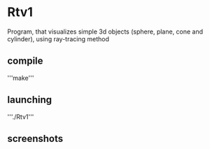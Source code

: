 # Rtv1
Program, that visualizes simple 3d objects (sphere, plane, cone and cylinder), using ray-tracing method

## compile
'''make'''

## launching
'''./Rtv1'''

## screenshots
